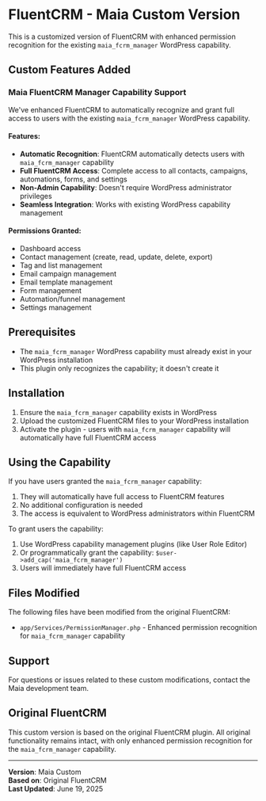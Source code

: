 # FluentCRM - Maia Custom Version

This is a customized version of FluentCRM with enhanced permission recognition for the existing `maia_fcrm_manager` WordPress capability.

## Custom Features Added

### Maia FluentCRM Manager Capability Support

We've enhanced FluentCRM to automatically recognize and grant full access to users with the existing `maia_fcrm_manager` WordPress capability.

#### Features:

- **Automatic Recognition**: FluentCRM automatically detects users with `maia_fcrm_manager` capability
- **Full FluentCRM Access**: Complete access to all contacts, campaigns, automations, forms, and settings
- **Non-Admin Capability**: Doesn't require WordPress administrator privileges
- **Seamless Integration**: Works with existing WordPress capability management

#### Permissions Granted:

- Dashboard access
- Contact management (create, read, update, delete, export)
- Tag and list management
- Email campaign management
- Email template management
- Form management
- Automation/funnel management
- Settings management

## Prerequisites

- The `maia_fcrm_manager` WordPress capability must already exist in your WordPress installation
- This plugin only recognizes the capability; it doesn't create it

## Installation

1. Ensure the `maia_fcrm_manager` capability exists in WordPress
2. Upload the customized FluentCRM files to your WordPress installation
3. Activate the plugin - users with `maia_fcrm_manager` capability will automatically have full FluentCRM access

## Using the Capability

If you have users granted the `maia_fcrm_manager` capability:

1. They will automatically have full access to FluentCRM features
2. No additional configuration is needed
3. The access is equivalent to WordPress administrators within FluentCRM

To grant users the capability:

1. Use WordPress capability management plugins (like User Role Editor)
2. Or programmatically grant the capability: `$user->add_cap('maia_fcrm_manager')`
3. Users will immediately have full FluentCRM access

## Files Modified

The following files have been modified from the original FluentCRM:

- `app/Services/PermissionManager.php` - Enhanced permission recognition for `maia_fcrm_manager` capability

## Support

For questions or issues related to these custom modifications, contact the Maia development team.

## Original FluentCRM

This custom version is based on the original FluentCRM plugin. All original functionality remains intact, with only enhanced permission recognition for the `maia_fcrm_manager` capability.

---

**Version**: Maia Custom  
**Based on**: Original FluentCRM  
**Last Updated**: June 19, 2025
